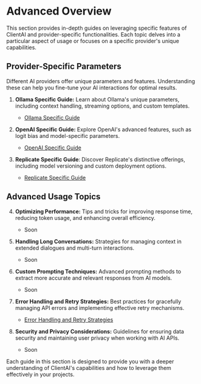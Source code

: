 # Advanced Overview

This section provides in-depth guides on leveraging specific features of ClientAI and provider-specific functionalities. Each topic delves into a particular aspect of usage or focuses on a specific provider's unique capabilities.

## Provider-Specific Parameters

Different AI providers offer unique parameters and features. Understanding these can help you fine-tune your AI interactions for optimal results.

1. **Ollama Specific Guide:** Learn about Ollama's unique parameters, including context handling, streaming options, and custom templates.
      - [Ollama Specific Guide](ollama_specific.md)

2. **OpenAI Specific Guide:** Explore OpenAI's advanced features, such as logit bias and model-specific parameters.
      - [OpenAI Specific Guide](openai_specific.md)

3. **Replicate Specific Guide**: Discover Replicate's distinctive offerings, including model versioning and custom deployment options.
      - [Replicate Specific Guide](replicate_specific.md)

## Advanced Usage Topics

4. **Optimizing Performance:** Tips and tricks for improving response time, reducing token usage, and enhancing overall efficiency.
      - Soon

5. **Handling Long Conversations:** Strategies for managing context in extended dialogues and multi-turn interactions.
      - Soon

6. **Custom Prompting Techniques:** Advanced prompting methods to extract more accurate and relevant responses from AI models.
      - Soon

7. **Error Handling and Retry Strategies:** Best practices for gracefully managing API errors and implementing effective retry mechanisms.
      - [Error Handling and Retry Strategies](error_handling.md)

8. **Security and Privacy Considerations:** Guidelines for ensuring data security and maintaining user privacy when working with AI APIs.
      - Soon

Each guide in this section is designed to provide you with a deeper understanding of ClientAI's capabilities and how to leverage them effectively in your projects.